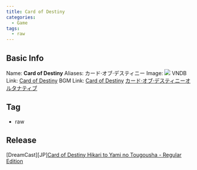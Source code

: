 ```yaml
---
title: Card of Destiny
categories:
  - Game
tags:
  - raw
---
```

## Basic Info

Name: **Card of Destiny**
Aliases: カード·オブ·デスティニー
Image: ![](https://s2.vndb.org/cv/85/9485.jpg)
VNDB Link: [Card of Destiny](https://vndb.org/v7495)
BGM Link: [Card of Destiny](https://bangumi.tv/subject/267820) [カード·オブ·デスティニーオルタナティブ](https://bangumi.tv/subject/289272)

## Tag

 - raw

## Release

\[DreamCast\]\[JP\][Card of Destiny Hikari to Yami no Tougousha - Regular Edition](../../r/r15094/)